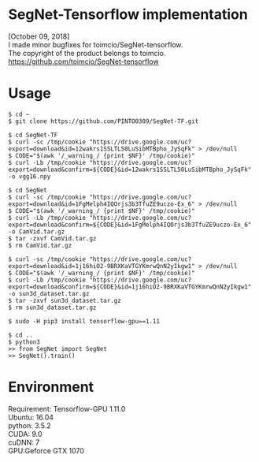 # SegNet-Tensorflow implementation
[October 09, 2018]  
I made minor bugfixes for toimcio/SegNet-tensorflow.  
The copyright of the product belongs to toimcio.  
https://github.com/toimcio/SegNet-tensorflow

# Usage
```
$ cd ~
$ git clone https://github.com/PINTO0309/SegNet-TF.git

$ cd SegNet-TF
$ curl -sc /tmp/cookie "https://drive.google.com/uc?export=download&id=12wakrs1SSLTL50LuSibMTBpho_JySqFk" > /dev/null
$ CODE="$(awk '/_warning_/ {print $NF}' /tmp/cookie)"
$ curl -Lb /tmp/cookie "https://drive.google.com/uc?export=download&confirm=${CODE}&id=12wakrs1SSLTL50LuSibMTBpho_JySqFk" -o vgg16.npy

$ cd SegNet
$ curl -sc /tmp/cookie "https://drive.google.com/uc?export=download&id=1FgMelph4IQOrjs3b3TfuZE9uczo-Ex_6" > /dev/null
$ CODE="$(awk '/_warning_/ {print $NF}' /tmp/cookie)"
$ curl -Lb /tmp/cookie "https://drive.google.com/uc?export=download&confirm=${CODE}&id=1FgMelph4IQOrjs3b3TfuZE9uczo-Ex_6" -o CamVid.tar.gz
$ tar -zxvf CamVid.tar.gz
$ rm CamVid.tar.gz

$ curl -sc /tmp/cookie "https://drive.google.com/uc?export=download&id=1j16hiO2-9BRXKaVTGYKmrwQnN2yIkgw1" > /dev/null
$ CODE="$(awk '/_warning_/ {print $NF}' /tmp/cookie)"
$ curl -Lb /tmp/cookie "https://drive.google.com/uc?export=download&confirm=${CODE}&id=1j16hiO2-9BRXKaVTGYKmrwQnN2yIkgw1" -o sun3d_dataset.tar.gz
$ tar -zxvf sun3d_dataset.tar.gz
$ rm sun3d_dataset.tar.gz

$ sudo -H pip3 install tensorflow-gpu==1.11

$ cd ..
$ python3
>> from SegNet import SegNet
>> SegNet().train()
```

# Environment
Requirement: Tensorflow-GPU 1.11.0  
Ubuntu: 16.04  
python: 3.5.2  
CUDA: 9.0  
cuDNN: 7  
GPU:Geforce GTX 1070  









